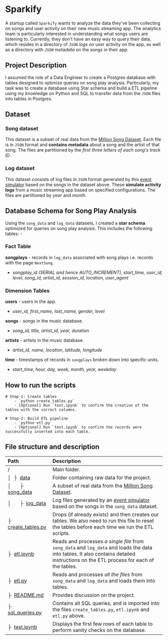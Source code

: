 # Sparkify
A startup called `Sparkify` wants to analyze the data they've been collecting on songs and user activity on their new music streaming app. The analytics team is particularly interested in understanding what songs users are listening to. Currently, they don't have an easy way to query their data, which resides in a directory of *`JSON` logs* on user activity on the app, as well as a directory with *`JSON` metadata* on the songs in their app.

## Project Description
I assumed the role of a Data Engineer to create a Postgres database with tables designed to optimize queries on song play analysis. Particularly, my task was to create a database using Star schema and build a ETL pipeline using my knowledge on Python and SQL to transfer data from the `JSON` files into tables in Postgres.

## Dataset
### Song dataset
This dataset is a subset of real data from the [Million Song Dataset](http://millionsongdataset.com/). Each file is in `JSON` format and **contains metadata** about a song and the artist of that song. The files are partitioned by the *first three letters of each song's track ID*.

### Log dataset
This dataset consists of log files in `JSON` format generated by this [event simulator](https://github.com/Interana/eventsim) based on the songs in the dataset above. These **simulate activity logs** from a music streaming app based on specified configurations. The files are partitioned by *year* and *month*.

## Database Schema for Song Play Analysis
Using the `song_data` and `log_data` datasets, I created a **star schema** optimized for queries on song play analysis. This includes the following tables: -

### Fact Table

**songplays** - records in `log_data` associated with song plays i.e. records with the page `NextSong`.
- *songplay_id (SERIAL and hence AUTO_INCREMENT), start_time, user_id, level, song_id, artist_id, session_id, location, user_agent*

### Dimension Tables

**users** - users in the app.
- *user_id, first_name, last_name, gender, level*

**songs** - songs in the music database.
- *song_id, title, artist_id, year, duration*

**artists** - artists in the music database.
- *artist_id, name, location, latitude, longitude*

**time** - timestamps of records in `songplays` broken down into specific units.
- *start_time, hour, day, week, month, year, weekday*

## How to run the scripts
```
# Step-1: Create tables
    - `python create_tables.py`
    - [Optional] Run `test.ipynb` to confirm the creation of the tables with the correct columns.

# Step-2: Build ETL pipeline
    - `python etl.py`
    - [Optional] Run `test.ipynb` to confirm the records were successfully inserted into each table.
```

## File structure and description

| Path | Description
| :--- | :----------
| / | Main folder.
| &boxv;&nbsp; &boxvr;&nbsp; [data](#) | Folder containing raw data for the project.
| &boxv;&nbsp; &ensp;&ensp; &boxvr;&nbsp; [song_data](#) | A subset of real data from the [Million Song Dataset](http://millionsongdataset.com/).
| &boxv;&nbsp; &ensp;&ensp; &boxvr;&nbsp; [log_data](#) | Log files generated by an [event simulator](https://github.com/Interana/eventsim) based on the songs in the `song_data` dataset.
&boxvr;&nbsp; [create_tables.py](#) | Drops (if already exists) and then creates our tables. We also need to run this file to reset the tables before each time we run the ETL scripts.
&boxvr;&nbsp; [etl.ipynb](#) | Reads and processes *a single file* from `song_data` and `log_data` and loads the data into tables. It also contains detailed instructions on the ETL process for each of the tables.
&boxvr;&nbsp; [etl.py](#) | Reads and processes *all the files* from `song_data` and `log_data` and loads them into tables.
&boxvr;&nbsp; [README.md](#) | Provides discussion on the project.
&boxvr;&nbsp; [sql_queries.py](#) | Contains all SQL queries, and is imported into the files `create_tables.py`, `etl.ipynb` and `etl.py` above.
&boxvr;&nbsp; [test.ipynb](#) | Displays the first few rows of each table to perform sanity checks on the database.